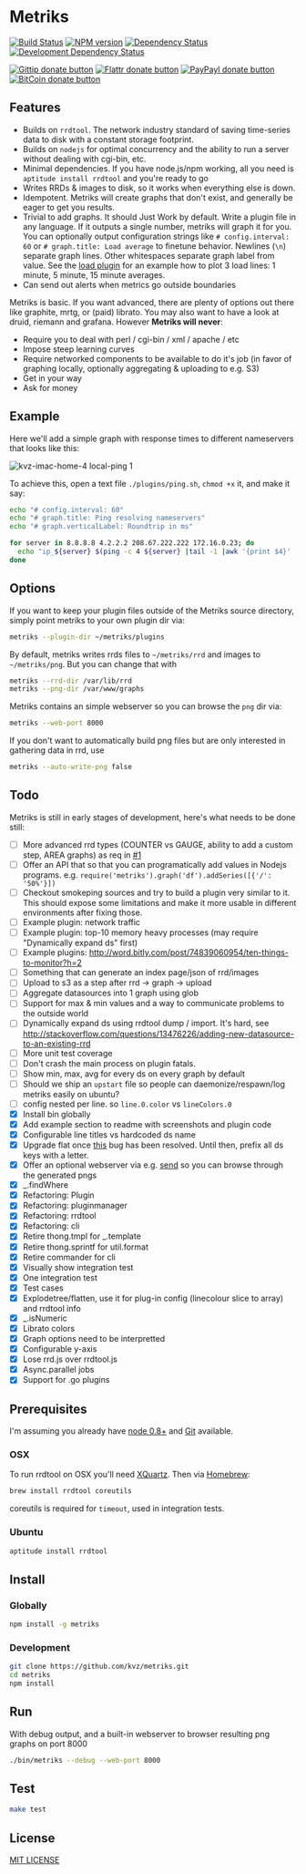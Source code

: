 # Metriks

<!-- badges/ -->
[![Build Status](https://secure.travis-ci.org/kvz/metriks.png?branch=master)](http://travis-ci.org/kvz/metriks "Check this project's build status on TravisCI")
[![NPM version](http://badge.fury.io/js/metriks.png)](https://npmjs.org/package/metriks "View this project on NPM")
[![Dependency Status](https://david-dm.org/kvz/metriks.png?theme=shields.io)](https://david-dm.org/kvz/metriks)
[![Development Dependency Status](https://david-dm.org/kvz/metriks/dev-status.png?theme=shields.io)](https://david-dm.org/kvz/metriks#info=devDependencies)

[![Gittip donate button](http://img.shields.io/gittip/kvz.png)](https://www.gittip.com/kvz/ "Sponsor the development of metriks via Gittip")
[![Flattr donate button](http://img.shields.io/flattr/donate.png?color=yellow)](https://flattr.com/submit/auto?user_id=kvz&url=https://github.com/kvz/metriks&title=metriks&language=&tags=github&category=software "Sponsor the development of metriks via Flattr")
[![PayPayl donate button](http://img.shields.io/paypal/donate.png?color=yellow)](https://www.paypal.com/cgi-bin/webscr?cmd=_donations&business=kevin%40vanzonneveld%2enet&lc=NL&item_name=Open%20source%20donation%20to%20Kevin%20van%20Zonneveld&currency_code=USD&bn=PP-DonationsBF%3abtn_donate_SM%2egif%3aNonHosted "Sponsor the development of metriks via Paypal")
[![BitCoin donate button](http://img.shields.io/bitcoin/donate.png?color=yellow)](https://coinbase.com/checkouts/19BtCjLCboRgTAXiaEvnvkdoRyjd843Dg2 "Sponsor the development of metriks via BitCoin")
<!-- /badges -->

## Features

 - Builds on `rrdtool`. The network industry standard of saving time-series data to disk with a constant storage footprint.
 - Builds on `nodejs` for optimal concurrency and the ability to run a server without dealing with cgi-bin, etc.
 - Minimal dependencies. If you have node.js/npm working, all you need is `aptitude install rrdtool` and you're ready to go
 - Writes RRDs & images to disk, so it works when everything else is down.
 - Idempotent. Metriks will create graphs that don't exist, and generally be eager to get you results.
 - Trivial to add graphs. It should Just Work by default. Write a plugin file in any language. If it outputs a single number, metriks will graph it for you. You can optionally output configuration strings like `# config.interval: 60` or `# graph.title: Load average` to finetune behavior. Newlines (`\n`) separate graph lines. Other whitespaces separate graph label from value. See the [load plugin](https://github.com/kvz/metriks/blob/master/plugins/load.sh) for an example how to plot 3 load lines: 1 minute, 5 minute, 15 minute averages. 
 - Can send out alerts when metrics go outside boundaries

Metriks is basic. If you want advanced, there are plenty of options out there like graphite, mrtg, or (paid) librato. You may also want to have a look at druid, riemann and grafana.
However **Metriks will never**:

 - Require you to deal with perl / cgi-bin / xml / apache / etc
 - Impose steep learning curves
 - Require networked components to be available to do it's job (in favor of graphing locally, optionally aggregating & uploading to e.g. S3)
 - Get in your way
 - Ask for money

## Example

Here we'll add a simple graph with response times to different nameservers that looks like this:

![kvz-imac-home-4 local-ping 1](https://f.cloud.github.com/assets/26752/2184319/a854bf90-97bd-11e3-9d78-8ba0b7178952.png)

To achieve this, open a text file `./plugins/ping.sh`, `chmod +x` it, and make it say:

```bash
echo "# config.interval: 60"
echo "# graph.title: Ping resolving nameservers"
echo "# graph.verticalLabel: Roundtrip in ms"

for server in 8.8.8.8 4.2.2.2 208.67.222.222 172.16.0.23; do
  echo "ip_${server} $(ping -c 4 ${server} |tail -1 |awk '{print $4}' |cut -d '/' -f 2)"
done
```

## Options

If you want to keep your plugin files outside of the Metriks source directory, simply point metriks to your own plugin dir via:

```bash
metriks --plugin-dir ~/metriks/plugins
```

By default, metriks writes rrds files to `~/metriks/rrd` and images to `~/metriks/png`. But you can change that with

```bash
metriks --rrd-dir /var/lib/rrd
metriks --png-dir /var/www/graphs
```

Metriks contains an simple webserver so you can browse the `png` dir via: 

```bash
metriks --web-port 8000
```

If you don't want to automatically build png files but are only interested in gathering data in rrd, use

```bash
metriks --auto-write-png false
```

## Todo

Metriks is still in early stages of development, here's what needs to be done still:

 - [ ] More advanced rrd types (COUNTER vs GAUGE, ability to add a custom step, AREA graphs) as req in [#1](https://github.com/kvz/metriks/issues/1)
 - [ ] Offer an API that so that you can programatically add values in Nodejs programs. e.g. `require('metriks').graph('df').addSeries([{'/': '50%'}])`
 - [ ] Checkout smokeping sources and try to build a plugin very similar to it. This should expose some limitations and make it more usable in different environments after fixing those.
 - [ ] Example plugin: network traffic
 - [ ] Example plugin: top-10 memory heavy processes (may require "Dynamically expand ds" first)
 - [ ] Example plugins: http://word.bitly.com/post/74839060954/ten-things-to-monitor?h=2
 - [ ] Something that can generate an index page/json of rrd/images
 - [ ] Upload to s3 as a step after rrd -> graph -> upload
 - [ ] Aggregate datasources into 1 graph using glob
 - [ ] Support for max & min values and a way to communicate problems to the outside world
 - [ ] Dynamically expand ds using rrdtool dump / import. It's hard, see http://stackoverflow.com/questions/13476226/adding-new-datasource-to-an-existing-rrd
 - [ ] More unit test coverage
 - [ ] Don't crash the main process on plugin fatals.
 - [ ] Show min, max, avg for every ds on every graph by default
 - [ ] Should we ship an `upstart` file so people can daemonize/respawn/log metriks easily on ubuntu?
 - [ ] config nested per line. so `line.0.color` vs `lineColors.0`
 - [x] Install bin globally
 - [x] Add example section to readme with screenshots and plugin code
 - [x] Configurable line titles vs hardcoded ds name
 - [x] Upgrade flat once [this](https://github.com/hughsk/flat/issues/6) bug has been resolved. Until then, prefix all ds keys with a letter.
 - [x] Offer an optional webserver via e.g. [send](https://github.com/visionmedia/send) so you can browse through the generated pngs
 - [x] _.findWhere
 - [x] Refactoring: Plugin
 - [x] Refactoring: pluginmanager
 - [x] Refactoring: rrdtool
 - [x] Refactoring: cli
 - [x] Retire thong.tmpl for _.template
 - [x] Retire thong.sprintf for util.format
 - [x] Retire commander for cli
 - [x] Visually show integration test
 - [x] One integration test
 - [x] Test cases
 - [x] Explodetree/flatten, use it for plug-in config (linecolour slice to array) and rrdtool info
 - [x] _.isNumeric
 - [x] Librato colors
 - [x] Graph options need to be interpretted
 - [x] Configurable y-axis
 - [x] Lose rrd.js over rrdtool.js
 - [x] Async.parallel jobs
 - [x] Support for .go plugins

## Prerequisites

I'm assuming you already have [node 0.8+](http://nodejs.org/download/) and [Git](http://git-scm.com/downloads) available.

### OSX

To run rrdtool on OSX you'll need [XQuartz](http://xquartz.macosforge.org). Then via [Homebrew](http://brew.sh/):

```bash
brew install rrdtool coreutils
```

coreutils is required for `timeout`, used in integration tests.

### Ubuntu

```bash
aptitude install rrdtool
```

## Install


### Globally

```bash
npm install -g metriks
```

### Development

```bash
git clone https://github.com/kvz/metriks.git
cd metriks
npm install
```

## Run

With debug output, and a built-in webserver to browser resulting png graphs on port 8000

```bash
./bin/metriks --debug --web-port 8000
```

## Test

```bash
make test
```

## License

[MIT LICENSE](LICENSE)



